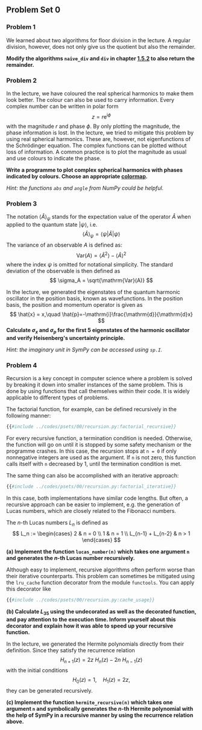 ## Problem Set 0

### Problem 1
We learned about two algorithms for floor division in the lecture. 
A regular division, however, does not only give us the quotient but also 
the remainder. 

**Modify the algorithms `naive_div` and `div` in chapter 
[1.5.2](../01-fundamentals/05-arithmetic_operators/02-impl_division.html)
to also return the remainder.**

### Problem 2
In the lecture, we have coloured the real spherical harmonics to make them 
look better. The colour can also be used to carry information. Every complex 
number can be written in polar form
$$z = r \mathrm{e}^{\mathrm{i}\phi}$$
with the magnitude $r$ and phase $\phi$. By only plotting the 
magnitude, the phase information is lost. In the lecture, we tried to mitigate 
this problem by using real spherical harmonics. These are, however, not 
eigenfunctions of the Schrödinger equation. The complex functions can be 
plotted without loss of information. A common practice is to plot the 
magnitude as usual and use colours to indicate the phase.

**Write a programme to plot complex spherical harmonics with phases indicated by 
colours. Choose an appropriate 
[colormap](https://matplotlib.org/stable/tutorials/colors/colormaps.html).**

*Hint: the functions `abs` and `angle` from NumPy could be helpful.*

### Problem 3
The notation $\langle \hat{A} \rangle_{\psi}$ stands for the 
expectation value of the operator $\hat{A}$ when applied to 
the quantum state $| \psi \rangle$, i.e.
$$
  \langle \hat{A} \rangle_{\psi} = \langle \psi | \hat{A} | \psi \rangle
$$
The variance of an observable $A$ is defined as:
$$
\mathrm{Var}(A) = \langle \hat{A}^2 \rangle - \langle \hat{A} \rangle^2
$$
where the index $\psi$ is omitted for notational simplicity.
The standard deviation of the observable is then defined as
$$
\sigma_A = \sqrt{\mathrm{Var}(A)}
$$

In the lecture, we generated the eigenstates of the quantum harmonic 
oscillator in the position basis, known as wavefunctions. In the position 
basis, the position and momentum operator is given as
$$
\hat{x} = x,\quad \hat{p}=-\mathrm{i}\frac{\mathrm{d}}{\mathrm{d}x}
$$
**Calculate $\sigma_{x}$ and $\sigma_{p}$ for the first 5 eigenstates 
of the harmonic oscillator and verify Heisenberg's uncertainty principle.**

*Hint: the imaginary unit in SymPy can be accessed using `sp.I`.*

### Problem 4
Recursion is a key concept in computer science where a problem is solved 
by breaking it down into smaller instances of the same problem. This is 
done by using functions that call themselves within their code. It is 
widely applicable to different types of problems.

The factorial function, for example, can be defined recursively in the 
following manner:
```python
{{#include ../codes/psets/00/recursion.py:factorial_recursive}}
```
For every recursive function, a termination condition is needed. Otherwise, 
the function will go on until it is stopped by some safety mechanism or the 
programme crashes. In this case, the recursion stops at `n = 0` if only nonnegative 
integers are used as the argument. If `n` is not zero, this function calls 
itself with `n` decreased by 1, until the termination condition is met.

The same thing can also be accomplished with an iterative approach:
```python
{{#include ../codes/psets/00/recursion.py:factorial_iterative}}
```

In this case, both implementations have similar code lengths. But often, a 
recursive approach can be easier to implement, e.g. the generation of 
Lucas numbers, which are closely related to the Fibonacci numbers.

The $n$-th Lucas numbers $L_n$ is defined as
$$
L_n := \begin{cases}
  2 & n = 0 \\
  1 & n = 1 \\
  L_{n-1} + L_{n-2} & n > 1
\end{cases}
$$

**(a) Implement the function `lucas_number(n)` which takes one argument `n` 
and generates the $n$-th Lucas number recursively.**

Although easy to implement, recursive algorithms often perform worse than 
their iterative counterparts. This problem can sometimes be mitigated using 
the `lru_cache` function decorator from the module `functools`. You can apply 
this decorator like
```python
{{#include ../codes/psets/00/recursion.py:cache_usage}}
```

**(b) Calculate $L_{35}$ using the undecorated as well as the decorated 
function, and pay attention to the execution time. Inform yourself about this 
decorator and explain how it was able to speed up your recursive function.**

In the lecture, we generated the Hermite polynomials directly from their 
definition. Since they satisfy the recurrence relation
$$
H_{n+1}(z) = 2z\ H_n(z) - 2n\ H_{n-1}(z)
$$
with the initial conditions
$$
H_0(z) = 1,\quad H_1(z) = 2z,
$$
they can be generated recursively.

**(c) Implement the function `hermite_recursive(n)` which takes one argument `n` 
and symbolically generates the $n$-th Hermite polynomial with the help 
of SymPy in a recursive manner by using the recurrence relation above.**

